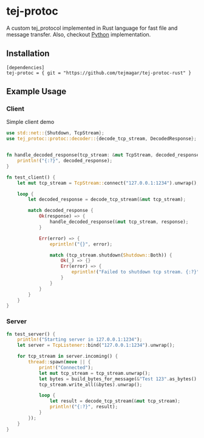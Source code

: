 # tej-protoc

A custom tej_protocol implemented in Rust language for fast file and message transfer.
Also, checkout [Python](https://github.com/tejmagar/tej-protoc) implementation.

## Installation

```
[dependencies]
tej-protoc = { git = "https://github.com/tejmagar/tej-protoc-rust" }
```

## Example Usage

### Client

Simple client demo

```rust
use std::net::{Shutdown, TcpStream};
use tej_protoc::protoc::decoder::{decode_tcp_stream, DecodedResponse};


fn handle_decoded_response(tcp_stream: &mut TcpStream, decoded_response: DecodedResponse) {
    println!("{:?}", decoded_response);
}

fn test_client() {
    let mut tcp_stream = TcpStream::connect("127.0.0.1:1234").unwrap();

    loop {
        let decoded_response = decode_tcp_stream(&mut tcp_stream);

        match decoded_response {
            Ok(response) => {
                handle_decoded_response(&mut tcp_stream, response);
            }

            Err(error) => {
                eprintln!("{}", error);

                match (tcp_stream.shutdown(Shutdown::Both)) {
                    Ok(_) => {}
                    Err(error) => {
                        eprintln!("Failed to shutdown tcp stream. {:?}", error);
                    }
                }
            }
        }
    }
}
```

### Server

```rust
fn test_server() {
    println!("Starting server in 127.0.0.1:1234");
    let server = TcpListener::bind("127.0.0.1:1234").unwrap();

    for tcp_stream in server.incoming() {
        thread::spawn(move || {
            print!("Connected");
            let mut tcp_stream = tcp_stream.unwrap();
            let bytes = build_bytes_for_message(&"Test 123".as_bytes().to_vec());
            tcp_stream.write_all(&bytes).unwrap();

            loop {
                let result = decode_tcp_stream(&mut tcp_stream);
                println!("{:?}", result);
            }
        });
    }
}
```

